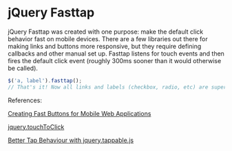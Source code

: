 jQuery Fasttap
===

jQuery Fasttap was created with one purpose: make the default click behavior fast on mobile devices. There are a few libraries out there for making links and buttons more responsive, but they require defining callbacks and other manual set up. Fasttap listens for touch events and then fires the default click event (roughly 300ms sooner than it would otherwise be called).

```js
$('a, label').fasttap();
// That's it! Now all links and labels (checkbox, radio, etc) are super quick
```

References:

[Creating Fast Buttons for Mobile Web Applications](https://developers.google.com/mobile/articles/fast_buttons)

[jquery.touchToClick](https://github.com/cargomedia/jquery.touchToClick)

[Better Tap Behaviour with jquery.tappable.js](http://aanandprasad.com/articles/jquery-tappable/)